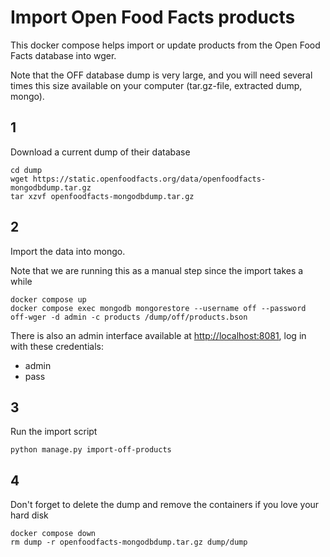 # Import Open Food Facts products

This docker compose helps import or update products from the Open Food Facts
database into wger.

Note that the OFF database dump is very large, and you will need several times
this size available on your computer (tar.gz-file, extracted dump, mongo).

## 1

Download a current dump of their database

```shell
cd dump
wget https://static.openfoodfacts.org/data/openfoodfacts-mongodbdump.tar.gz
tar xzvf openfoodfacts-mongodbdump.tar.gz
```

## 2

Import the data into mongo.

Note that we are running this as a manual step since the import takes a while

```shell
docker compose up
docker compose exec mongodb mongorestore --username off --password off-wger -d admin -c products /dump/off/products.bson
```

There is also an admin interface available at <http://localhost:8081>, log in with
these credentials:

* admin
* pass

## 3

Run the import script

```shell
python manage.py import-off-products
```

## 4

Don't forget to delete the dump and remove the containers if you love your
hard disk

```shell
docker compose down
rm dump -r openfoodfacts-mongodbdump.tar.gz dump/dump
```
